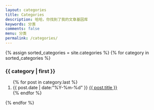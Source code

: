 ```yaml
---
layout: categories
title: Categories
description: 哈哈，你找到了我的文章基因库
keywords: 分类
comments: false
menu: 分类
permalink: /categories/
---
```


<section class="container posts-content">
{% assign sorted_categories = site.categories %}
{% for category in sorted_categories %}
<h3 id="{{ category[0] }}">{{ category | first }}</h3>
<ol class="posts-list">
{% for post in category.last %}
<li class="posts-list-item">
<span class="posts-list-meta">{{ post.date | date:"%Y-%m-%d" }}</span>
<a class="posts-list-name" href="{{ site.url }}{{ post.url }}">{{ post.title }}</a>
</li>
{% endfor %}
</ol>
{% endfor %}
</section>
<!-- /section.content -->

